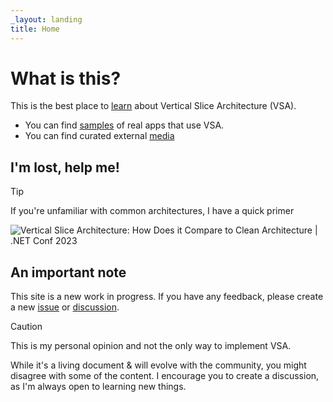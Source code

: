 ```yaml
---
_layout: landing
title: Home
---
```


# What is this?

This is the best place to [learn](/learn/) about Vertical Slice Architecture (VSA).

- You can find [samples](/samples/) of real apps that use VSA.
- You can find curated external [media](/media/)

## I'm lost, help me!

> [!TIP]
> If you're unfamiliar with common architectures, I have a quick primer
> 
> ![Vertical Slice Architecture: How Does it Compare to Clean Architecture | .NET Conf 2023](https://www.youtube.com/watch?v=T-EwN9UqRwE)

## An important note

This site is a new work in progress. If you have any feedback, please create a new [issue](https://github.com/Hona/VerticalSliceArchitecture.Documentation/issues) or [discussion](https://github.com/Hona/VerticalSliceArchitecture.Documentation/discussions).

> [!CAUTION]
> This is my personal opinion and not the only way to implement VSA. 
>
> While it's a living document & will evolve with the community, you might disagree with some of the content. 
> I encourage you to create a discussion, as I'm always open to learning new things.